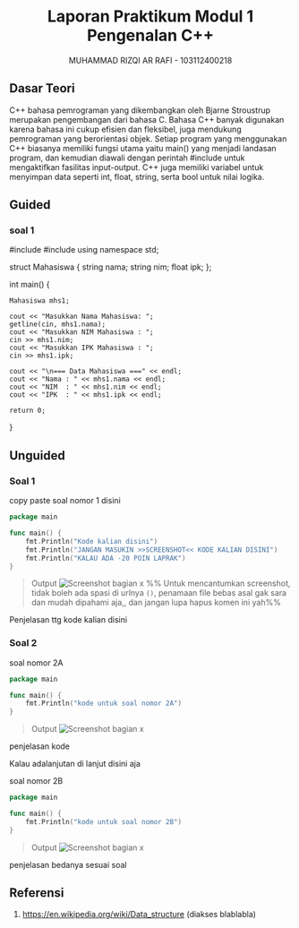 # <h1 align="center">Laporan Praktikum Modul 1 <br> Pengenalan C++ </h1>
<p align="center">MUHAMMAD RIZQI AR RAFI - 103112400218</p>

## Dasar Teori

C++ bahasa pemrograman yang dikembangkan oleh Bjarne Stroustrup merupakan pengembangan dari bahasa C. Bahasa C++ banyak digunakan karena bahasa ini cukup efisien dan fleksibel, juga mendukung pemrograman yang berorientasi objek. Setiap program yang menggunakan C++ biasanya memiliki fungsi utama yaitu main() yang menjadi landasan program, dan kemudian diawali dengan perintah #include <iostream> untuk mengaktifkan fasilitas input-output. C++ juga memiliki variabel untuk menyimpan data seperti int, float, string, serta bool untuk nilai logika.  

## Guided

### soal 1

#include <iostream>
#include <string>
using namespace std;

struct Mahasiswa {
    string nama;
    string nim;
    float ipk;
};

int main() {

    Mahasiswa mhs1;

    cout << "Masukkan Nama Mahasiswa: ";
    getline(cin, mhs1.nama);
    cout << "Masukkan NIM Mahasiswa : ";
    cin >> mhs1.nim;
    cout << "Masukkan IPK Mahasiswa : ";
    cin >> mhs1.ipk;

    cout << "\n=== Data Mahasiswa ===" << endl;
    cout << "Nama : " << mhs1.nama << endl;
    cout << "NIM  : " << mhs1.nim << endl;
    cout << "IPK  : " << mhs1.ipk << endl;

    return 0;
}


## Unguided

### Soal 1

copy paste soal nomor 1 disini

```go
package main

func main() {
	fmt.Println("Kode kalian disini")
	fmt.Println("JANGAN MASUKIN >>SCREENSHOT<< KODE KALIAN DISINI")
	fmt.Println("KALAU ADA -20 POIN LAPRAK")
}
```

> Output
> ![Screenshot bagian x](output/screenshot_soal1.png)
> %% Untuk mencantumkan screenshot, tidak boleh ada spasi di urlnya `()`, penamaan file bebas asal gak sara dan mudah dipahami aja,, dan jangan lupa hapus komen ini yah%%

Penjelasan ttg kode kalian disini

### Soal 2

soal nomor 2A

```go
package main

func main() {
	fmt.Println("kode untuk soal nomor 2A")
}
```

> Output
> ![Screenshot bagian x](output/screenshot_soal2A.png)

penjelasan kode

Kalau adalanjutan di lanjut disini aja

soal nomor 2B

```go
package main

func main() {
	fmt.Println("kode untuk soal nomor 2B")
}
```

> Output
> ![Screenshot bagian x](output/screenshot_soal2B.png)

penjelasan bedanya sesuai soal

## Referensi

1. https://en.wikipedia.org/wiki/Data_structure (diakses blablabla)


